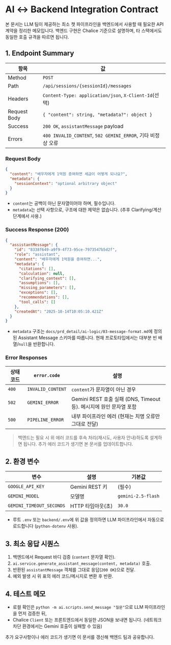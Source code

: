 # AI ↔ Backend Integration Contract

본 문서는 LLM 팀이 제공하는 최소 챗 파이프라인을 백엔드에서 사용할 때 필요한 API 계약을 정리한 메모입니다. 백엔드 구현은 Chalice 기준으로 설명하며, 타 스택에서도 동일한 호출 규격을 따르면 됩니다.

## 1. Endpoint Summary

| 항목 | 값 |
|------|-----|
| Method | `POST` |
| Path | `/api/sessions/{sessionId}/messages` |
| Headers | `Content-Type: application/json`, `X-Client-Id`(선택) |
| Request Body | `{ "content": string, "metadata?": object }` |
| Success | `200 OK`, `assistantMessage` payload |
| Errors | `400 INVALID_CONTENT`, `502 GEMINI_ERROR`, 기타 비정상 오류 |

### Request Body
```json
{
  "content": "배우자에게 1억원 증여하면 세금이 어떻게 되나요?",
  "metadata": {
    "sessionContext": "optional arbitrary object"
  }
}
```
- `content`는 공백이 아닌 문자열이어야 하며, 필수입니다.
- `metadata`는 선택 사항으로, 구조에 대한 제약은 없습니다. (추후 Clarifying/계산 단계에서 사용.)

### Success Response (200)
```json
{
  "assistantMessage": {
    "id": "8338f649-a9f9-4f73-95ce-7973547b5d2f",
    "role": "assistant",
    "content": "배우자에게 1억원을 증여하면...",
    "metadata": {
      "citations": [],
      "calculation": null,
      "clarifying_context": [],
      "assumptions": [],
      "missing_parameters": [],
      "exceptions": [],
      "recommendations": [],
      "tool_calls": []
    },
    "createdAt": "2025-10-14T10:05:10.421Z"
  }
}
```
- `metadata` 구조는 `docs/prd_detail/ai-logic/03-message-format.md`에 정의된 Assistant Message 스키마를 따릅니다. 현재 프로토타입에서는 대부분 빈 배열/`null`을 반환합니다.

### Error Responses
| 상태 코드 | `error.code` | 설명 |
|-----------|--------------|------|
| `400` | `INVALID_CONTENT` | `content`가 문자열이 아닌 경우 |
| `502` | `GEMINI_ERROR` | Gemini REST 호출 실패 (DNS, Timeout 등). 메시지에 원인 문자열 포함 |
| `500` | `PIPELINE_ERROR` | 내부 파이프라인 에러 (현재는 치명 오류만 그대로 전달) |

> 백엔드는 필요 시 위 에러 코드를 후속 처리(재시도, 사용자 안내)하도록 설계하면 됩니다. 추가 에러 코드가 생기면 본 문서를 업데이트합니다.

## 2. 환경 변수

| 변수 | 설명 | 기본값 |
|------|------|--------|
| `GOOGLE_API_KEY` | Gemini REST 키 | (필수) |
| `GEMINI_MODEL` | 모델명 | `gemini-2.5-flash` |
| `GEMINI_TIMEOUT_SECONDS` | HTTP 타임아웃(초) | `30.0` |

- 루트 `.env` 또는 `backend/.env`에 위 값을 정의하면 LLM 파이프라인에서 자동으로 로드합니다 (`python-dotenv` 사용).

## 3. 최소 응답 시퀀스

1. 백엔드에서 Request 바디 검증 (`content` 문자열 확인).
2. `ai.service.generate_assistant_message(content, metadata)` 호출.
3. 반환된 `assistantMessage` 객체를 그대로 응답(`200 OK`)으로 전달.
4. 예외 발생 시 위 표의 에러 코드/메시지로 변환 후 반환.

## 4. 테스트 메모

- 로컬 확인은 `python -m ai.scripts.send_message "질문"`으로 LLM 파이프라인을 먼저 검증한 뒤,
- Chalice `Client` 또는 프론트엔드에서 동일한 JSON을 보내면 됩니다. (네트워크 차단 환경에서는 Gemini 호출이 실패할 수 있음)

추가 요구사항이나 에러 코드가 생기면 이 문서를 갱신해 백엔드 팀과 공유합니다.

